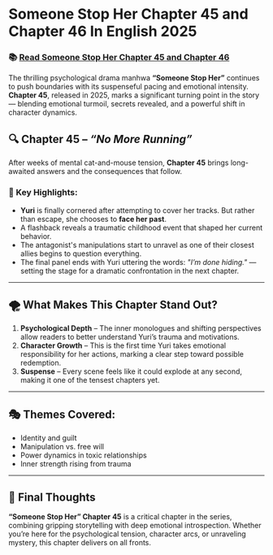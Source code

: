 # Someone Stop Her Chapter 45 and Chapter 46 In English 2025
<h3>📚 <a href="https://video2leaks.com/" rel="nofollow">Read Someone Stop Her Chapter 45 and Chapter 46</a></h3>

The thrilling psychological drama manhwa **“Someone Stop Her”** continues to push boundaries with its suspenseful pacing and emotional intensity. **Chapter 45**, released in 2025, marks a significant turning point in the story — blending emotional turmoil, secrets revealed, and a powerful shift in character dynamics.


## 🔍 Chapter 45 – *“No More Running”*

After weeks of mental cat-and-mouse tension, **Chapter 45** brings long-awaited answers and the consequences that follow.

### 🔑 Key Highlights:

* **Yuri** is finally cornered after attempting to cover her tracks. But rather than escape, she chooses to **face her past**.
* A flashback reveals a traumatic childhood event that shaped her current behavior.
* The antagonist's manipulations start to unravel as one of their closest allies begins to question everything.
* The final panel ends with Yuri uttering the words: *"I’m done hiding."* — setting the stage for a dramatic confrontation in the next chapter.

---

## 🌪️ What Makes This Chapter Stand Out?

1. **Psychological Depth** – The inner monologues and shifting perspectives allow readers to better understand Yuri’s trauma and motivations.
2. **Character Growth** – This is the first time Yuri takes emotional responsibility for her actions, marking a clear step toward possible redemption.
3. **Suspense** – Every scene feels like it could explode at any second, making it one of the tensest chapters yet.

---

## 🎭 Themes Covered:

* Identity and guilt
* Manipulation vs. free will
* Power dynamics in toxic relationships
* Inner strength rising from trauma

---

## 🧠 Final Thoughts

**“Someone Stop Her” Chapter 45** is a critical chapter in the series, combining gripping storytelling with deep emotional introspection. Whether you’re here for the psychological tension, character arcs, or unraveling mystery, this chapter delivers on all fronts.


